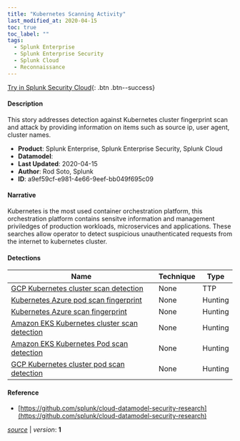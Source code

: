```yaml
---
title: "Kubernetes Scanning Activity"
last_modified_at: 2020-04-15
toc: true
toc_label: ""
tags:
  - Splunk Enterprise
  - Splunk Enterprise Security
  - Splunk Cloud
  - Reconnaissance
---
```


[Try in Splunk Security Cloud](https://www.splunk.com/en_us/cyber-security.html){: .btn .btn--success}

#### Description

This story addresses detection against Kubernetes cluster fingerprint scan and attack by providing information on items such as source ip, user agent, cluster names.

- **Product**: Splunk Enterprise, Splunk Enterprise Security, Splunk Cloud
- **Datamodel**: 
- **Last Updated**: 2020-04-15
- **Author**: Rod Soto, Splunk
- **ID**: a9ef59cf-e981-4e66-9eef-bb049f695c09

#### Narrative

Kubernetes is the most used container orchestration platform, this orchestration platform contains sensitve information and management priviledges of production workloads, microservices and applications. These searches allow operator to detect suspicious unauthenticated requests from the internet to kubernetes cluster.

#### Detections

| Name        | Technique   | Type         |
| ----------- | ----------- |--------------|
| [GCP Kubernetes cluster scan detection](/deprecated/gcp_kubernetes_cluster_scan_detection/) | None| TTP |
| [Kubernetes Azure pod scan fingerprint](/deprecated/kubernetes_azure_pod_scan_fingerprint/) | None| Hunting |
| [Kubernetes Azure scan fingerprint](/deprecated/kubernetes_azure_scan_fingerprint/) | None| Hunting |
| [Amazon EKS Kubernetes cluster scan detection](/cloud/amazon_eks_kubernetes_cluster_scan_detection/) | None| Hunting |
| [Amazon EKS Kubernetes Pod scan detection](/cloud/amazon_eks_kubernetes_pod_scan_detection/) | None| Hunting |
| [GCP Kubernetes cluster pod scan detection](/cloud/gcp_kubernetes_cluster_pod_scan_detection/) | None| Hunting |

#### Reference

* [https://github.com/splunk/cloud-datamodel-security-research](https://github.com/splunk/cloud-datamodel-security-research)



[*source*](https://github.com/splunk/security_content/tree/develop/stories/kubernetes_scanning_activity.yml) \| *version*: **1**